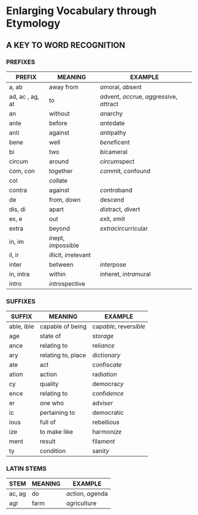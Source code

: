 # Enlarging Vocabulary through Etymology
## A KEY TO WORD RECOGNITION

### PREFIXES

| PREFIX | MEANING | EXAMPLE |
|--------|---------|---------|
|a, ab | away from| *a*moral, *ab*sent|
|ad, ac , ag, at| to | *a*dvent, *ac*crue, *ag*gressive, *at*tract|
|an| without| *an*archy |
|ante| before| *ante*date|
|anti| against|*anti*pathy|
|bene| well|*bene*ficent|
|bi| two|*bi*cameral|
|circum| around|*circum*spect|
|com, con| together|*com*mit, *con*found|
|col| *col*late|
|contra| against|*contra*band|
|de| from, down|descend|
|dis, di| apart|*dis*tract, *di*vert|
|ex, e| out| *ex*it, *e*mit|
|extra| beyond|*extra*circurricular|
|in, im| *in*ept, *im*possible|
|il, ir|*il*licit, *ir*relevant|
|inter|between|*inter*pose|
|in, intra|within|*in*heret, *intra*mural|
|intro|*intro*spective|




### SUFFIXES
| SUFFIX | MEANING | EXAMPLE |
|--------|---------|---------|
|able, ible|capable of being|cap*able*, revers*ible*|
|age|state of|stor*age*|
|ance|relating to| reli*ance*|
|ary|relating to, place|diction*ary*|
|ate| act| confisc*ate*|
|ation|action|radi*ation*|
|cy|quality|democra*cy*|
|ence|relating to|confid*ence*|
|er|one who|advis*er*|
|ic|pertaining to|democrat*ic*|
|ious|full of|rebell*ious*|
|ize|to make like|harmon*ize*|
|ment|result|fila*ment*|
|ty|condition|sani*ty*|

### LATIN STEMS
| STEM | MEANING | EXAMPLE |
|------|---------|---------|
|ac, ag|do |*ac*tion, *ag*enda|
|agr |farm |*agr*iculture|

